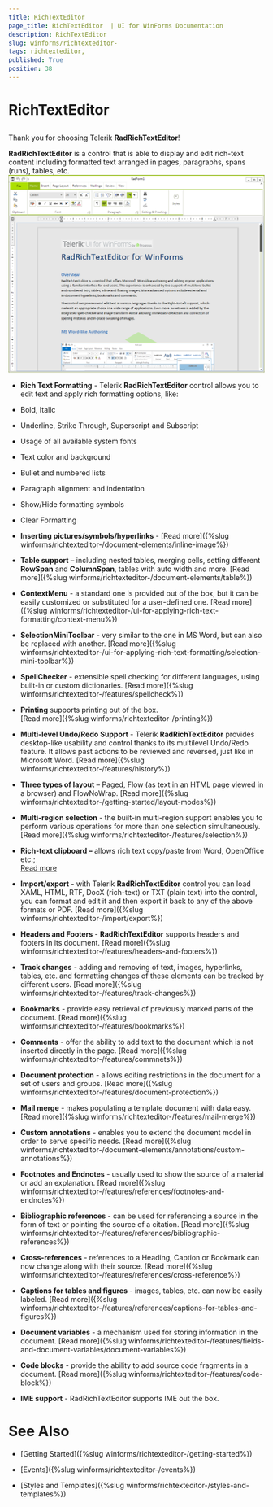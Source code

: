 ```yaml
---
title: RichTextEditor 
page_title: RichTextEditor  | UI for WinForms Documentation
description: RichTextEditor 
slug: winforms/richtexteditor-
tags: richtexteditor,
published: True
position: 38
---
```


# RichTextEditor 



## 



Thank you for choosing Telerik __RadRichTextEditor__!
        

__RadRichTextEditor__ is a control that is able to display and edit rich-text content including formatted text arranged in pages,
          paragraphs, spans (runs), tables, etc.
        ![richtexteditor 001](images/richtexteditor001.png)

* __Rich Text Formatting__ - Telerik __RadRichTextEditor__ control allows you to edit text and 
            apply rich formatting options, like:

* Bold, Italic

* Underline, Strike Through, Superscript and Subscript

* Usage of all available system fonts 

* Text color and background

* Bullet and numbered lists

* Paragraph alignment and indentation

* Show/Hide formatting symbols

* Clear Formatting 

* __Inserting pictures/symbols/hyperlinks__ -
              [Read more]({%slug winforms/richtexteditor-/document-elements/inline-image%})

* __Table support__ – including nested tables, merging cells, setting different __RowSpan__ and
              __ColumnSpan__, tables with auto width and more. [Read more]({%slug winforms/richtexteditor-/document-elements/table%})

* __ContextMenu__ - a standard one is provided out of the box, but it can be easily customized or substituted for a
              user-defined one. [Read more]({%slug winforms/richtexteditor-/ui-for-applying-rich-text-formatting/context-menu%})

* __SelectionMiniToolbar__ - very similar to the one in MS Word, but can also be replaced with another.
              [Read more]({%slug winforms/richtexteditor-/ui-for-applying-rich-text-formatting/selection-mini-toolbar%})

* __SpellChecker__ - extensible spell checking for different languages, using built-in or custom dictionaries.
              [Read more]({%slug winforms/richtexteditor-/features/spellcheck%})

* __Printing__ supports printing out of the box.            
              [Read more]({%slug winforms/richtexteditor-/printing%})

* __Multi-level Undo/Redo Support__ - Telerik __RadRichTextEditor__ provides desktop-like usability and control
              thanks to its multilevel Undo/Redo feature. It allows past actions to be reviewed and reversed, just like in Microsoft Word.
              [Read more]({%slug winforms/richtexteditor-/features/history%})

* __Three types of layout__ – Paged, Flow (as text in an HTML page viewed in a browser) and FlowNoWrap.
              [Read more]({%slug winforms/richtexteditor-/getting-started/layout-modes%})

* __Multi-region selection__ - the built-in multi-region support enables you to perform various operations for more than one
              selection simultaneously. [Read more]({%slug winforms/richtexteditor-/features/selection%})

* __Rich-text clipboard –__ allows rich text copy/paste from Word, OpenOffice etc.;           
              [Read more](0696ADDB-DD5A-484D-B5C9-A8C90F6DA93D)

* __Import/export__ - with Telerik __RadRichTextEditor__ control you can load XAML, HTML, RTF, DocX
              (rich-text) or TXT (plain text) into the control, you can format and edit it and then export it back to any of the above formats or PDF.
              [Read more]({%slug winforms/richtexteditor-/import/export%})

* __Headers and Footers__ - __RadRichTextEditor__ supports headers and footers in its document.
              [Read more]({%slug winforms/richtexteditor-/features/headers-and-footers%})

* __Track changes__ - adding and removing of text, images, hyperlinks, tables, etc. and formatting changes of these elements can
              be tracked by different users. [Read more]({%slug winforms/richtexteditor-/features/track-changes%})

* __Bookmarks__ - provide easy retrieval of previously marked parts of the document.
              [Read more]({%slug winforms/richtexteditor-/features/bookmarks%})

* __Comments__ - offer the ability to add text to the document which is not inserted directly in the page.
              [Read more]({%slug winforms/richtexteditor-/features/commnets%})

* __Document protection__ - allows editing restrictions in the document for a set of users and groups.
              [Read more]({%slug winforms/richtexteditor-/features/document-protection%})

* __Mail merge__ - makes populating a template document with data easy.
              [Read more]({%slug winforms/richtexteditor-/features/mail-merge%})

* __Custom annotations__ - enables you to extend the document model in order to serve specific needs.
              [Read more]({%slug winforms/richtexteditor-/document-elements/annotations/custom-annotations%})

* __Footnotes and Endnotes__ - usually used to show the source of a material or add an explanation.
              [Read more]({%slug winforms/richtexteditor-/features/references/footnotes-and-endnotes%})

* __Bibliographic references__ - can be used for referencing a source in the form of text or pointing the source of a citation.
              [Read more]({%slug winforms/richtexteditor-/features/references/bibliographic-references%})

* __Cross-references__ - references to a Heading, Caption or Bookmark can now change along with their source.
              [Read more]({%slug winforms/richtexteditor-/features/references/cross-reference%})

* __Captions for tables and figures__ - images, tables, etc. can now be easily labeled.
              [Read more]({%slug winforms/richtexteditor-/features/references/captions-for-tables-and-figures%})

* __Document variables__ - a mechanism used for storing information in the document.
              [Read more]({%slug winforms/richtexteditor-/features/fields-and-document-variables/document-variables%})

* __Code blocks__ - provide the ability to add source code fragments in a document.
              [Read more]({%slug winforms/richtexteditor-/features/code-block%})

* __IME support__ - RadRichTextEditor supports IME out the box.        
            

# See Also

 * [Getting Started]({%slug winforms/richtexteditor-/getting-started%})

 * [Events]({%slug winforms/richtexteditor-/events%})

 * [Styles and Templates]({%slug winforms/richtexteditor-/styles-and-templates%})
